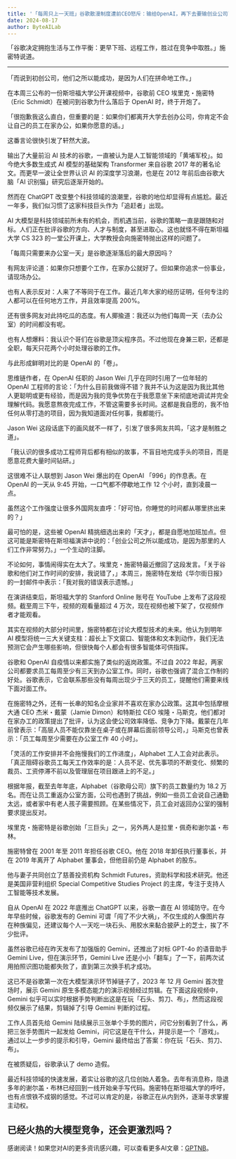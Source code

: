 ```yaml
---
title: '「每周只上一天班」谷歌散漫制度遭前CEO怒斥：输给OpenAI，再下去要输创业公司了'
date: 2024-08-17
author: ByteAILab
---
```


「谷歌决定拥抱生活与工作平衡：更早下班、远程工作，胜过在竞争中取胜。」施密特说道。

---
「而说到初创公司，他们之所以能成功，是因为人们在拼命地工作。」

在本周三公布的一份斯坦福大学公开课视频中，谷歌前 CEO 埃里克・施密特（Eric Schmidt）在被问到谷歌为什么落后于 OpenAI 时，终于开炮了。

「很抱歉我这么直白，但重要的是：如果你们都离开大学去创办公司，你肯定不会让自己的员工在家办公，如果你愿意的话。」

这番言论很快引发了轩然大波。

输出了大量前沿 AI 技术的谷歌，一直被认为是人工智能领域的「黄埔军校」。如今绝大多数生成式 AI 模型的基础架构 Transformer 来自谷歌 2017 年的著名论文。而更早一波让全世界认识 AI 的深度学习浪潮，也是在 2012 年前后由谷歌大脑「AI 识别猫」研究后逐渐开始的。

然而在 ChatGPT 改变整个科技领域的浪潮里，谷歌的地位却显得有点尴尬。最近一年多，我们似习惯了这家科技巨头作为「追赶者」出现。

AI 大模型是科技领域前所未有的机会，而机遇当前，谷歌的策略一直是跟随和对标。人们正在批评谷歌的方向、人才与制度，甚至进取心。这也就怪不得在斯坦福大学 CS 323 的一堂公开课上，大学教授会向施密特抛出这样的问题了。

「每周只需要来办公室一天」是谷歌逐渐落后的最大原因吗？

有网友评论道：如果你只想要个工作，在家办公就好了。但如果你追求一份事业，请现场办公。

也有人表示反对：人来了不等同于在工作。最近几年大家的经历证明，任何专注的人都可以在任何地方工作，并且效率提高 200%。

还有很多网友对此持吃瓜的态度。有人揶揄道：我还以为他们每周一天（去办公室）的时间都没有呢。

也有人想爆料：我认识个哥们在谷歌是顶尖程序员。不过他现在身兼三职，还都是全职，每天只花两个小时处理谷歌的工作。

与此形成鲜明对比的是 OpenAI 的「卷」。

思维链作者，在 OpenAI 任职的 Jason Wei 几乎在同时引用了一位年轻的 OpenAI 工程师的言论：「为什么目前我做得不错？我并不认为这是因为我比其他人更聪明或更有经验，而是因为我的竞争优势在于我愿意坐下来彻底地调试并完全理解代码。我愿意熬夜完成工作，不管这需要多长时间。这都是我自愿的，我不怕任何从零打造的项目，因为我知道面对任何事，我都能行。

Jason Wei 这段话底下的画风就不一样了，引发了很多网友共鸣，「这才是制胜之道」。

「我认识的很多成功工程师背后都有相似的故事，不盲目地完成手头的项目，而是愿意花费大量时间钻研。」

这很难不让人联想到 Jason Wei 爆出的在 OpenAI 「996」的作息表。在 OpenAI 的一天从 9:45 开始，一口气都不停歇地工作 12 个小时，直到凌晨一点。

虽然这个工作强度让很多外国网友直呼：「好可怕，你睡觉的时间都从哪里挤出来的？」

最可怕的是，这些被 OpenAI 精挑细选出来的「天才」，都是自愿地加班加点。但这可能是斯密特在斯坦福演讲中说的：「创业公司之所以能成功，是因为那里的人们工作非常努力。」一个生动的注脚。

不论如何，事情闹得实在太大了。埃里克・施密特最近撤回了这段发言。「关于谷歌和他们对工作时间的安排，我说错了，」本周三，施密特在发给《华尔街日报》的一封邮件中表示：「我对我的错误表示遗憾。」

在演讲结束后，斯坦福大学的 Stanford Online 账号在 YouTube 上发布了这段视频。截至周三下午，视频的观看量超过 4 万次，现在视频也被下架了，仅视频作者才能观看。

其实在视频的大部分时间里，施密特都在讨论大模型技术的未来。他认为到明年 AI 模型将统一三大关键支柱：超长上下文窗口、智能体和文本到动作，我们无法预测它会产生哪些影响，但很快每个人都会有很多智能体可供指挥。

谷歌和 OpenAI 自疫情以来都实施了类似的返岗政策。不过自 2022 年起，两家公司都要求员工每周至少有三天到办公室工作。同时，谷歌也强调了混合工作制的好处。谷歌表示，它会联系那些没有每周出现少于三天的员工，提醒他们需要来线下面对面工作。

在施密特之外，还有一长串的知名企业家并不喜欢在家办公政策。这其中包括摩根大通 CEO 杰米・戴蒙（Jamie Dimon）和特斯拉 CEO 埃隆・马斯克，他们都对在家办工的政策提出了批评，认为这会使公司效率降低、竞争力下降。戴蒙在几年前曾表示：「高层人员不能仅靠坐在桌子或在屏幕后面前领导公司，」马斯克也曾表示：「员工每周至少需要在办公室工作 40 小时」。

「灵活的工作安排并不会拖慢我们的工作进度」，Alphabet 工人工会对此表示。「真正阻碍谷歌员工每天工作效率的是：人员不足、优先事项的不断变化、频繁的裁员、工资停滞不前以及管理层在项目跟进上的不足。」

根据年报，截至去年年底，Alphabet（谷歌母公司）旗下的员工数量约为 18.2 万名。而在让员工重返办公室方面，公司也遇到了挑战，例如一些员工会说自己通勤太远，或者家中有老人孩子需要照顾。在某些情况下，员工会对返回办公室的强制要求提出反对。

埃里克・施密特是谷歌创始「三巨头」之一，另外两人是拉里・佩奇和谢尔盖・布林。

施密特曾在 2001 年至 2011 年担任谷歌 CEO。他在 2018 年卸任执行董事长，并在 2019 年离开了 Alphabet 董事会，但他目前仍是 Alphabet 的股东。

他与妻子共同创立了慈善投资机构 Schmidt Futures，资助科学和技术研究。他还是美国非营利组织 Special Competitive Studies Project 的主席，专注于支持人工智能等技术发展。

自从 OpenAI 在 2022 年底推出 ChatGPT 以来，谷歌一直在 AI 领域防守。在今年早些时候，谷歌发布的 Gemini 可谓「闯了不少大祸」，不仅生成的人像图片存在种族偏见，还建议每个人一天吃一块石头、用胶水来黏合披萨上的芝士，挨了不少批评。

虽然谷歌已经在昨天发布了加强版的 Gemini，还推出了对标 GPT-4o 的语音助手 Gemini Live，但在演示环节，Gemini Live 还是小小「翻车」了一下，前两次试用拍照识图功能都失败了，直到第三次换手机才成功。

这已不是谷歌第一次在大模型演示环节掉链子了，2023 年 12 月 Gemini 首次登场时，展示 Gemini 原生多模态能力的演示视频经过剪辑。在下面这段视频中，Gemini 似乎可以实时根据手势判断出这是在玩「石头、剪刀、布」，然而这段视频仅展示了结果，剪辑掉了引导 Gemini 判断的过程。

工作人员首先给 Gemini 陆续展示三张单个手势的图片，问它分别看到了什么，再把三张手势图片一起发给 Gemini，问它这是在干什么，并提示是一个「游戏」。通过以上一步步的提示和引导，Gemini 最终给出了答案：你在玩「石头、剪刀、布」。

在被质疑后，谷歌承认了 demo 造假。

最近科技领域的快速发展，着实让谷歌的这几位创始人着急。去年有消息称，隐退多年的谢尔盖・布林已经回到一线开始亲手写代码。施密特在斯坦福大学的呼吁，也有点恨铁不成钢的感觉。不过可以肯定的是，谷歌正在从内到外，逐渐寻求掌握主动权。

已经火热的大模型竞争，还会更激烈吗？
---
感谢阅读！如果您对AI的更多资讯感兴趣，可以查看更多AI文章：[GPTNB](https://gptnb.com)。